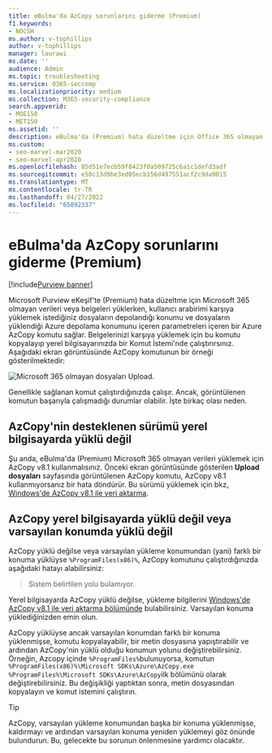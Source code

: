 ```yaml
---
title: eBulma'da AzCopy sorunlarını giderme (Premium)
f1.keywords:
- NOCSH
ms.author: v-tophillips
author: v-tophillips
manager: laurawi
ms.date: ''
audience: Admin
ms.topic: troubleshooting
ms.service: O365-seccomp
ms.localizationpriority: medium
ms.collection: M365-security-compliance
search.appverid:
- MOE150
- MET150
ms.assetid: ''
description: eBulma'da (Premium) hata düzeltme için Office 365 olmayan verileri yüklerken Azure AzCopy hatalarını giderme.
ms.custom:
- seo-marvel-mar2020
- seo-marvel-apr2020
ms.openlocfilehash: 85d51e7ecb59f8423f0a509725c6a1c1defd3adf
ms.sourcegitcommit: e50c13d9be3ed05ecb156d497551acf2c9da9015
ms.translationtype: MT
ms.contentlocale: tr-TR
ms.lasthandoff: 04/27/2022
ms.locfileid: "65092337"
---
```

# <a name="troubleshoot-azcopy-in-ediscovery-premium"></a>eBulma'da AzCopy sorunlarını giderme (Premium)

[!include[Purview banner](../includes/purview-rebrand-banner.md)]

Microsoft Purview eKeşif'te (Premium) hata düzeltme için Microsoft 365 olmayan verileri veya belgeleri yüklerken, kullanıcı arabirimi karşıya yüklemek istediğiniz dosyaların depolandığı konumu ve dosyaların yüklendiği Azure depolama konumunu içeren parametreleri içeren bir Azure AzCopy komutu sağlar. Belgelerinizi karşıya yüklemek için bu komutu kopyalayıp yerel bilgisayarınızda bir Komut İstemi'nde çalıştırırsınız.  Aşağıdaki ekran görüntüsünde AzCopy komutunun bir örneği gösterilmektedir:

![Microsoft 365 olmayan dosyaları Upload.](../media/46ba68f6-af11-4e70-bb91-5fc7973516e3.png)

Genellikle sağlanan komut çalıştırdığınızda çalışır. Ancak, görüntülenen komutun başarıyla çalışmadığı durumlar olabilir. İşte birkaç olası neden.

## <a name="the-supported-version-of-azcopy-isnt-installed-on-the-local-computer"></a>AzCopy'nin desteklenen sürümü yerel bilgisayarda yüklü değil

Şu anda, eBulma'da (Premium) Microsoft 365 olmayan verileri yüklemek için AzCopy v8.1 kullanmalısınız. Önceki ekran görüntüsünde gösterilen **Upload dosyaları** sayfasında görüntülenen AzCopy komutu, AzCopy v8.1 kullanmıyorsanız bir hata döndürür. Bu sürümü yüklemek için bkz[. Windows'de AzCopy v8.1 ile veri aktarma](/previous-versions/azure/storage/storage-use-azcopy).

## <a name="azcopy-isnt-installed-on-the-local-computer-or-its-not-installed-in-the-default-location"></a>AzCopy yerel bilgisayarda yüklü değil veya varsayılan konumda yüklü değil

AzCopy yüklü değilse veya varsayılan yükleme konumundan (yani) farklı bir konuma yüklüyse `%ProgramFiles(x86)%`, AzCopy komutunu çalıştırdığınızda aşağıdaki hatayı alabilirsiniz:

> Sistem belirtilen yolu bulamıyor.

Yerel bilgisayarda AzCopy yüklü değilse, yükleme bilgilerini [Windows'de AzCopy v8.1 ile veri aktarma bölümünde](/previous-versions/azure/storage/storage-use-azcopy) bulabilirsiniz. Varsayılan konuma yüklediğinizden emin olun.

AzCopy yüklüyse ancak varsayılan konumdan farklı bir konuma yüklenmişse, komutu kopyalayabilir, bir metin dosyasına yapıştırabilir ve ardından AzCopy'nin yüklü olduğu konumun yolunu değiştirebilirsiniz. Örneğin, Azcopy içinde `%ProgramFiles%`bulunuyorsa, komutun `%ProgramFiles(x86)%\Microsoft SDKs\Azure\AzCopy.exe` `%ProgramFiles%\Microsoft SDKs\Azure\AzCopy`ilk bölümünü olarak değiştirebilirsiniz. Bu değişikliği yaptıktan sonra, metin dosyasından kopyalayın ve komut istemini çalıştırın.

> [!TIP]
> AzCopy, varsayılan yükleme konumundan başka bir konuma yüklenmişse, kaldırmayı ve ardından varsayılan konuma yeniden yüklemeyi göz önünde bulundurun. Bu, gelecekte bu sorunun önlenmesine yardımcı olacaktır.